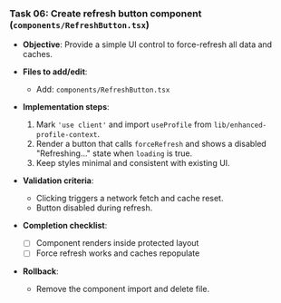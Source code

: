 ### Task 06: Create refresh button component (`components/RefreshButton.tsx`)

- **Objective**: Provide a simple UI control to force-refresh all data and caches.

- **Files to add/edit**:
  - Add: `components/RefreshButton.tsx`

- **Implementation steps**:
  1. Mark `'use client'` and import `useProfile` from `lib/enhanced-profile-context`.
  2. Render a button that calls `forceRefresh` and shows a disabled "Refreshing..." state when `loading` is true.
  3. Keep styles minimal and consistent with existing UI.

- **Validation criteria**:
  - Clicking triggers a network fetch and cache reset.
  - Button disabled during refresh.

- **Completion checklist**:
  - [ ] Component renders inside protected layout
  - [ ] Force refresh works and caches repopulate

- **Rollback**:
  - Remove the component import and delete file.
